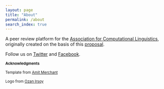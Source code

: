 ```yaml
---
layout: page
title: "About"
permalink: /about
search_index: true
---
```


A peer review platform for the [Association for Computational Linguistics](https://aclweb.org), originally created on the basis of this [proposal](https://www.aclweb.org/adminwiki/index.php?title=ACL_Rolling_Review_Proposal).

Follow us on [Twitter](https://twitter.com/ReviewAcl) and [Facebook](https://www.facebook.com/aclrollingreview).


<sub><b>Acknowledgments</b></sub>

<sub>Template from [Amit Merchant](https://github.com/amitmerchant1990/reverie)</sub>

<sub>Logo from [Ozan Irsoy](https://github.com/oir)</sub>
